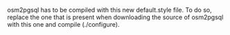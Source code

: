 osm2pgsql has to be compiled with this new default.style file. To do so, replace the one that is present when downloading the source of osm2pgsql with this one and compile (./configure).

